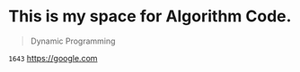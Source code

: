 # This is my space for Algorithm Code.


>Dynamic Programming 

```1643```
<https://google.com>
```
